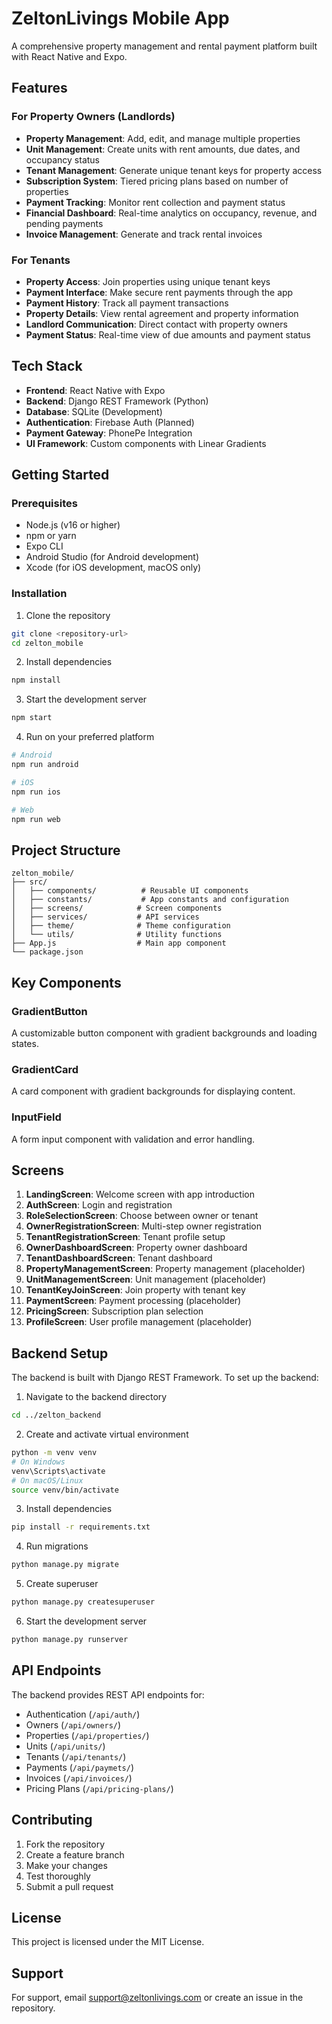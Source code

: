 # ZeltonLivings Mobile App

A comprehensive property management and rental payment platform built with React Native and Expo.

## Features

### For Property Owners (Landlords)
- **Property Management**: Add, edit, and manage multiple properties
- **Unit Management**: Create units with rent amounts, due dates, and occupancy status
- **Tenant Management**: Generate unique tenant keys for property access
- **Subscription System**: Tiered pricing plans based on number of properties
- **Payment Tracking**: Monitor rent collection and payment status
- **Financial Dashboard**: Real-time analytics on occupancy, revenue, and pending payments
- **Invoice Management**: Generate and track rental invoices

### For Tenants
- **Property Access**: Join properties using unique tenant keys
- **Payment Interface**: Make secure rent payments through the app
- **Payment History**: Track all payment transactions
- **Property Details**: View rental agreement and property information
- **Landlord Communication**: Direct contact with property owners
- **Payment Status**: Real-time view of due amounts and payment status

## Tech Stack

- **Frontend**: React Native with Expo
- **Backend**: Django REST Framework (Python)
- **Database**: SQLite (Development)
- **Authentication**: Firebase Auth (Planned)
- **Payment Gateway**: PhonePe Integration
- **UI Framework**: Custom components with Linear Gradients

## Getting Started

### Prerequisites

- Node.js (v16 or higher)
- npm or yarn
- Expo CLI
- Android Studio (for Android development)
- Xcode (for iOS development, macOS only)

### Installation

1. Clone the repository
```bash
git clone <repository-url>
cd zelton_mobile
```

2. Install dependencies
```bash
npm install
```

3. Start the development server
```bash
npm start
```

4. Run on your preferred platform
```bash
# Android
npm run android

# iOS
npm run ios

# Web
npm run web
```

## Project Structure

```
zelton_mobile/
├── src/
│   ├── components/          # Reusable UI components
│   ├── constants/           # App constants and configuration
│   ├── screens/            # Screen components
│   ├── services/           # API services
│   ├── theme/              # Theme configuration
│   └── utils/              # Utility functions
├── App.js                  # Main app component
└── package.json
```

## Key Components

### GradientButton
A customizable button component with gradient backgrounds and loading states.

### GradientCard
A card component with gradient backgrounds for displaying content.

### InputField
A form input component with validation and error handling.

## Screens

1. **LandingScreen**: Welcome screen with app introduction
2. **AuthScreen**: Login and registration
3. **RoleSelectionScreen**: Choose between owner or tenant
4. **OwnerRegistrationScreen**: Multi-step owner registration
5. **TenantRegistrationScreen**: Tenant profile setup
6. **OwnerDashboardScreen**: Property owner dashboard
7. **TenantDashboardScreen**: Tenant dashboard
8. **PropertyManagementScreen**: Property management (placeholder)
9. **UnitManagementScreen**: Unit management (placeholder)
10. **TenantKeyJoinScreen**: Join property with tenant key
11. **PaymentScreen**: Payment processing (placeholder)
12. **PricingScreen**: Subscription plan selection
13. **ProfileScreen**: User profile management (placeholder)

## Backend Setup

The backend is built with Django REST Framework. To set up the backend:

1. Navigate to the backend directory
```bash
cd ../zelton_backend
```

2. Create and activate virtual environment
```bash
python -m venv venv
# On Windows
venv\Scripts\activate
# On macOS/Linux
source venv/bin/activate
```

3. Install dependencies
```bash
pip install -r requirements.txt
```

4. Run migrations
```bash
python manage.py migrate
```

5. Create superuser
```bash
python manage.py createsuperuser
```

6. Start the development server
```bash
python manage.py runserver
```

## API Endpoints

The backend provides REST API endpoints for:

- Authentication (`/api/auth/`)
- Owners (`/api/owners/`)
- Properties (`/api/properties/`)
- Units (`/api/units/`)
- Tenants (`/api/tenants/`)
- Payments (`/api/paymets/`)
- Invoices (`/api/invoices/`)
- Pricing Plans (`/api/pricing-plans/`)

## Contributing

1. Fork the repository
2. Create a feature branch
3. Make your changes
4. Test thoroughly
5. Submit a pull request

## License

This project is licensed under the MIT License.

## Support

For support, email support@zeltonlivings.com or create an issue in the repository.
